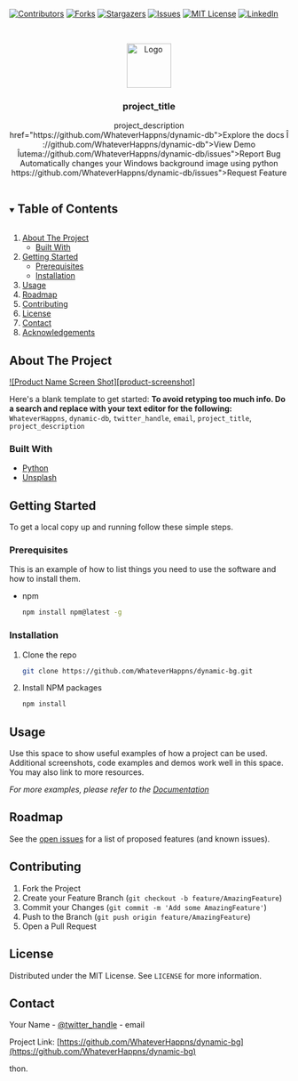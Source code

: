 <!-- PROJECT SHIELDS -->
<!--
*** I'm using markdown "reference style" links for readability.
*** Reference links are enclosed in brackets [ ] instead of parentheses ( ).
*** See the bottom of this document for the declaration of the reference variables
*** for contributors-url, forks-url, etc. This is an optional, concise syntax you may use.
*** https://www.markdownguide.org/basic-syntax/#reference-style-links
-->
[![Contributors][contributors-shield]][contributors-url]
[![Forks][forks-shield]][forks-url]
[![Stargazers][stars-shield]][stars-url]
[![Issues][issues-shield]][issues-url]
[![MIT License][license-shield]][license-url]
[![LinkedIn][linkedin-shield]][linkedin-url]



<!-- PROJECT LOGO -->
<br />
<p align="center">
  <a href="https://github.com/WhateverHappns/dynamic-db">
    <img src="images/logo.png" alt="Logo" width="80" height="80">
  </a>

  <h3 align="center">project_title</h3>

  <p align="center">
    project_description
    <br />
  href="https://github.com/WhateverHappns/dynamic-db"><serong>Explore the docs Î
://github.com/WhateverHappns/dynamic-db">View Demo</a>
    Îutema://github.com/WhateverHappns/dynamic-db/issues">Report Bug</a>
    Automatically changes your Windows background image using python https://github.com/WhateverHappns/dynamic-db/issues">Request Feature</a>
  </p>
</p>



<!-- TABLE OF CONTENTS -->
<details open="open">
  <summary><h2 style="display: inline-block">Table of Contents</h2></summary>
  <ol>
    <li>
      <a href="#about-the-project">About The Project</a>
      <ul>
        <li><a href="#built-with">Built With</a></li>
      </ul>
    </li>
    <li>
      <a href="#getting-started">Getting Started</a>
      <ul>
        <li><a href="#prerequisites">Prerequisites</a></li>
        <li><a href="#installation">Installation</a></li>
      </ul>
    </li>
    <li><a href="#usage">Usage</a></li>
    <li><a href="#roadmap">Roadmap</a></li>
    <li><a href="#contributing">Contributing</a></li>
    <li><a href="#license">License</a></li>
    <li><a href="#contact">Contact</a></li>
    <li><a href="#acknowledgements">Acknowledgements</a></li>
  </ol>
</details>



<!-- ABOUT THE PROJECT -->
## About The Project

[![Product Name Screen Shot][product-screenshot]](https://example.com)

Here's a blank template to get started:
**To avoid retyping too much info. Do a search and replace with your text editor for the following:**
`WhateverHappns`, `dynamic-db`, `twitter_handle`, `email`, `project_title`, `project_description`


### Built With

* [Python](https://www.python.org)
* [Unsplash](https://unsplash.com)



<!-- GETTING STARTED -->
## Getting Started

To get a local copy up and running follow these simple steps.

### Prerequisites

This is an example of how to list things you need to use the software and how to install them.
* npm
  ```sh
  npm install npm@latest -g
  ```

### Installation

1. Clone the repo
   ```sh
   git clone https://github.com/WhateverHappns/dynamic-bg.git
   ```
2. Install NPM packages
   ```sh
   npm install
   ```



<!-- USAGE EXAMPLES -->
## Usage

Use this space to show useful examples of how a project can be used. Additional screenshots, code examples and demos work well in this space. You may also link to more resources.

_For more examples, please refer to the [Documentation](https://example.com)_



<!-- ROADMAP -->
## Roadmap

See the [open issues](https://github.com/WhateverHappns/dynamic-bg/issues) for a list of proposed features (and known issues).



<!-- CONTRIBUTING -->
## Contributing

1. Fork the Project
2. Create your Feature Branch (`git checkout -b feature/AmazingFeature`)
3. Commit your Changes (`git commit -m 'Add some AmazingFeature'`)
4. Push to the Branch (`git push origin feature/AmazingFeature`)
5. Open a Pull Request



<!-- LICENSE -->
## License

Distributed under the MIT License. See `LICENSE` for more information.



<!-- CONTACT -->
## Contact

Your Name - [@twitter_handle](https://twitter.com/twitter_handle) - email

Project Link: [https://github.com/WhateverHappns/dynamic-bg](https://github.com/WhateverHappns/dynamic-bg)




<!-- MARKDOWN LINKS & IMAGES -->
<!-- https://www.markdownguide.org/basic-syntax/#reference-style-links -->
[contributors-shield]: https://img.shields.io/github/contributors/WhateverHappns/repo.svg?style=for-the-badge
[contributors-url]: https://github.com/WhateverHappns/repo/graphs/contributors
[forks-shield]: https://img.shields.io/github/forks/WhateverHappns/repo.svg?style=for-the-badge
[forks-url]: https://github.com/WhateverHappns/repo/network/members
[stars-shield]: https://img.shields.io/github/stars/WhateverHappns/repo.svg?style=for-the-badge
[stars-url]: https://github.com/WhateverHappns/repo/stargazers
[issues-shield]: https://img.shields.io/github/issues/WhateverHappns/repo.svg?style=for-the-badge
[issues-url]: https://github.com/WhateverHappns/repo/issues
[license-shield]: https://img.shields.io/github/license/WhateverHappns/repo.svg?style=for-the-badge
[license-url]: https://github.com/WhateverHappns/repo/blob/master/LICENSE.txt
[linkedin-shield]: https://img.shields.io/badge/-LinkedIn-black.svg?style=for-the-badge&logo=linkedin&colorB=555
[linkedin-url]: https://linkedin.com/in/WhateverHappns
thon.
